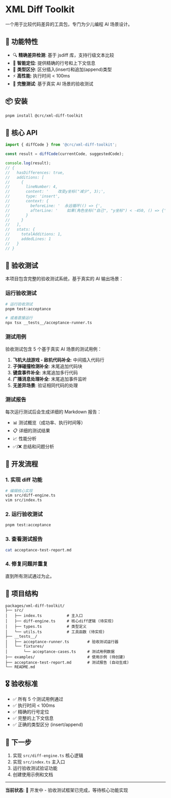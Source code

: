 # XML Diff Toolkit

一个用于比较代码差异的工具包，专门为少儿编程 AI 场景设计。

## 🚀 功能特性

- 🔍 **精确差异检测**: 基于 jsdiff 库，支持行级文本比较
- 📍 **智能定位**: 提供精确的行号和上下文信息
- 🎯 **类型区分**: 区分插入(insert)和追加(append)类型
- ⚡ **高性能**: 执行时间 < 100ms
- 🧪 **完整测试**: 基于真实 AI 场景的验收测试

## 📦 安装

```bash
pnpm install @crc/xml-diff-toolkit
```

## 🎯 核心 API

```typescript
import { diffCode } from '@crc/xml-diff-toolkit';

const result = diffCode(currentCode, suggestedCode);

console.log(result);
// {
//   hasDifferences: true,
//   additions: [
//     {
//       lineNumber: 4,
//       content: '    改变y坐标("减少", 3);',
//       type: 'insert',
//       context: {
//         beforeLine: '  永远循环(() => {',
//         afterLine: '    如果(角色坐标("自己", "y坐标") < -450, () => {'
//       }
//     }
//   ],
//   stats: {
//     totalAdditions: 1,
//     addedLines: 1
//   }
// }
```

## 🧪 验收测试

本项目包含完整的验收测试系统，基于真实的 AI 输出场景：

### 运行验收测试

```bash
# 运行验收测试
pnpm test:acceptance

# 或者直接运行
npx tsx __tests__/acceptance-runner.ts
```

### 测试用例

验收测试包含 5 个基于真实 AI 场景的测试用例：

1. **飞机大战游戏 - 敌机代码补全**: 中间插入代码行
2. **子弹碰撞检测补全**: 末尾追加代码块
3. **键盘事件补全**: 末尾追加多行代码
4. **广播消息处理补全**: 末尾追加事件监听
5. **无差异场景**: 验证相同代码的处理

### 测试报告

每次运行测试后会生成详细的 Markdown 报告：

- 📊 测试概览（成功率、执行时间等）
- 📋 详细的测试结果
- 📈 性能分析
- ✅/❌ 总结和问题分析

## 🔧 开发流程

### 1. 实现 diff 功能

```bash
# 编辑核心实现
vim src/diff-engine.ts
vim src/index.ts
```

### 2. 运行验收测试

```bash
pnpm test:acceptance
```

### 3. 查看测试报告

```bash
cat acceptance-test-report.md
```

### 4. 修复问题并重复

直到所有测试通过为止。

## 📁 项目结构

```
packages/xml-diff-toolkit/
├── src/
│   ├── index.ts           # 主入口
│   ├── diff-engine.ts     # 核心diff逻辑 (待实现)
│   ├── types.ts           # 类型定义
│   └── utils.ts           # 工具函数 (待实现)
├── __tests__/
│   ├── acceptance-runner.ts        # 验收测试运行器
│   └── fixtures/
│       └── acceptance-cases.ts     # 测试用例数据
├── examples/                       # 使用示例 (待创建)
├── acceptance-test-report.md       # 测试报告 (自动生成)
└── README.md
```

## 🎖️ 验收标准

- ✅ 所有 5 个测试用例通过
- ✅ 执行时间 < 100ms
- ✅ 精确的行号定位
- ✅ 完整的上下文信息
- ✅ 正确的类型区分 (insert/append)

## 🚀 下一步

1. 实现 `src/diff-engine.ts` 核心逻辑
2. 实现 `src/index.ts` 主入口
3. 运行验收测试验证功能
4. 创建使用示例和文档

---

**当前状态**: 🔧 开发中 - 验收测试框架已完成，等待核心功能实现 